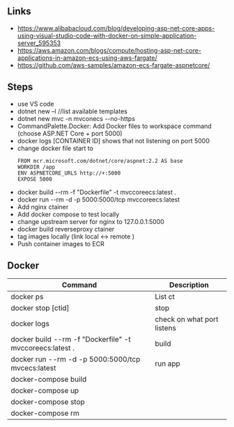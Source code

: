 Links
-----
* https://www.alibabacloud.com/blog/developing-asp-net-core-apps-using-visual-studio-code-with-docker-on-simple-application-server_595353
* https://aws.amazon.com/blogs/compute/hosting-asp-net-core-applications-in-amazon-ecs-using-aws-fargate/
* https://github.com/aws-samples/amazon-ecs-fargate-aspnetcore/



Steps
----
  * use VS code
  * dotnet new –l //list available templates
  * dotnet new mvc -n mvconecs --no-https
  * CommandPalette.Docker: Add Docker files to workspace command (choose ASP.NET Core + port 5000)
  * docker logs [CONTAINER ID]  shows that not listening on port 5000
  * change docker file start to 
    ```
    FROM mcr.microsoft.com/dotnet/core/aspnet:2.2 AS base
    WORKDIR /app
    ENV ASPNETCORE_URLS http://+:5000
    EXPOSE 5000
    ```
  * docker build --rm -f "Dockerfile" -t mvccoreecs:latest . 
  * docker run --rm -d -p 5000:5000/tcp mvccoreecs:latest
  * Add nginx ctainer
  * Add docker compose to test locally
  * change upstream server for nginx to 127.0.0.1:5000
  * docker build reverseproxy ctainer
  * tag images locally (link local <-> remote )
  * Push container images to ECR


Docker
------

| Command | Description |
| --- | --- |
| docker ps | List ct |
| docker stop [ctid] | stop |
| docker logs | check on what port listens |
| docker build --rm -f "Dockerfile" -t mvccoreecs:latest . | build |
| docker run --rm -d -p 5000:5000/tcp mvcecs:latest | run app |
| docker-compose build | |
| docker-compose up | |
| docker-compose stop | |
| docker-compose rm ||

